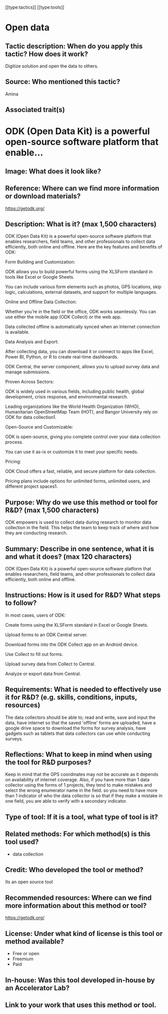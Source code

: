 [[type:tactics]]
[[type:tools]]

# Open data

## Tactic description: When do you apply this tactic? How does it work?

Digitize solution and open the data to others.

## Source: Who mentioned this tactic?

Amina

## Associated trait(s)
  


## 
  


## 
   


# ODK (Open Data Kit) is a powerful open-source software platform that enable…

## Image: What does it look like?


## Reference: Where can we find more information or download materials?


<a>https://getodk.org/</a>

## Description: What is it? (max 1,500 characters)



ODK (Open Data Kit) is a powerful open-source software platform that enables researchers, field teams, and other professionals to collect data efficiently, both online and offline. Here are the key features and benefits of ODK:  
  
Form Building and Customization:  
  
ODK allows you to build powerful forms using the XLSForm standard in tools like Excel or Google Sheets.  
  
You can include various form elements such as photos, GPS locations, skip logic, calculations, external datasets, and support for multiple languages.  
  
Online and Offline Data Collection:  
  
Whether you’re in the field or the office, ODK works seamlessly. You can use either the mobile app (ODK Collect) or the web app.  
  
Data collected offline is automatically synced when an Internet connection is available.  
  
Data Analysis and Export:  
  
After collecting data, you can download it or connect to apps like Excel, Power BI, Python, or R to create real-time dashboards.  
  
ODK Central, the server component, allows you to upload survey data and manage submissions.  
  
Proven Across Sectors:  
  
ODK is widely used in various fields, including public health, global development, crisis response, and environmental research.  
  
Leading organizations like the World Health Organization (WHO), Humanitarian OpenStreetMap Team (HOT), and Bangor University rely on ODK for data collection1.  
  
Open-Source and Customizable:  
  
ODK is open-source, giving you complete control over your data collection process.  
  
You can use it as-is or customize it to meet your specific needs.  
  
Pricing:  
  
ODK Cloud offers a fast, reliable, and secure platform for data collection.  
  
Pricing plans include options for unlimited forms, unlimited users, and different project spaces1.

## Purpose: Why do we use this method or tool for R&amp;D? (max 1,500 characters)



ODK empowers is used to collect data during research to monitor data collection in the field. This helps the team to keep track of where and how they are conducting research.

## Summary: Describe in one sentence, what it is and what it does? (max 120 characters)



ODK (Open Data Kit) is a powerful open-source software platform that enables researchers, field teams, and other professionals to collect data efficiently, both online and offline.

## Instructions: How is it used for R&amp;D? What steps to follow?



In most cases, users of ODK:  
  
Create forms using the XLSForm standard in Excel or Google Sheets.  
  
Upload forms to an ODK Central server.  
  
Download forms into the ODK Collect app on an Android device.  
  
Use Collect to fill out forms.  
  
Upload survey data from Collect to Central.  
  
Analyze or export data from Central.

## Requirements: What is needed to effectively use it for R&amp;D? (e.g. skills, conditions, inputs, resources)



The data collectors should be able to; read and write, save and input the data, have internet so that the saved 'offline' forms are uploaded, have a google drive space to download the forms for survey analysis, have gadgets such as tablets that data collectors can use while conducting surveys.

## Reflections: What to keep in mind when using the tool for R&amp;D purposes?



Keep in mind that the GPS coordinates may not be accurate as it depends on availability of internet coverage. Also, if you have more than 1 data collector using the forms of 1 projects, they tend to make mistakes and select the wrong enumerator name in the field. so you need to have more than 1 indicator of who the data collector is so that if they make a mistake in one field, you are able to verify with a secondary indicator.

## Type of tool: If it is a tool, what type of tool is it?

   


## Related methods: For which method(s) is this tool used?


- data collection  


## 

   


## 

   


## Credit: Who developed the tool or method?



Its an open source tool

## Recommended resources: Where can we find more information about this method or tool?



https://getodk.org/

## License: Under what kind of license is this tool or method available?


-  Free or open 
- Freemium
- Paid  


## In-house: Was this tool developed in-house by an Accelerator Lab?

   


## Link to your work that uses this method or tool.